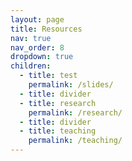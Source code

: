 ```yaml
---
layout: page
title: Resources
nav: true
nav_order: 8
dropdown: true
children:
  - title: test
    permalink: /slides/
  - title: divider
  - title: research
    permalink: /research/
  - title: divider
  - title: teaching
    permalink: /teaching/
---
```

